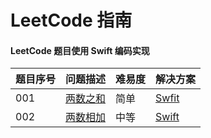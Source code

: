 # LeetCode 指南
#### LeetCode 题目使用 Swift 编码实现 

|题目序号| 问题描述|难易度|解决方案|
|----------|-----------|----------|----------|
|001        |[两数之和](https://leetcode-cn.com/problems/two-sum/)|简单|[Swfit](./001-两数之和/001.swift)|
|002        |[两数相加](https://leetcode-cn.com/problems/add-two-numbers/)|中等|[Swift](./002-两数相加/002.swift)
